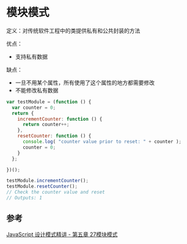 # 模块模式
定义：对传统软件工程中的类提供私有和公共封装的方法

优点：
- 支持私有数据

缺点：
- 一旦不用某个属性，所有使用了这个属性的地方都需要修改
- 不能修改私有数据

```javascript
var testModule = (function () {
  var counter = 0;
  return {
    incrementCounter: function () {
      return counter++;
    },
    resetCounter: function () {
      console.log( "counter value prior to reset: " + counter );
      counter = 0;
    }
  };

})();

testModule.incrementCounter();
testModule.resetCounter();
// Check the counter value and reset
// Outputs: 1
```


## 参考
[JavaScript 设计模式精讲 - 第五章 27模块模式](http://www.imooc.com/read/38#catalog)
